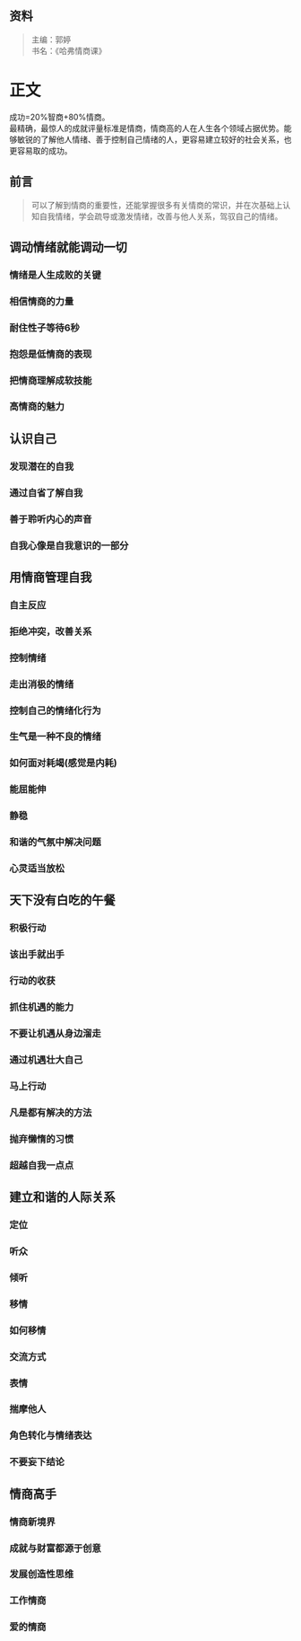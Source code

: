 ## 资料
> 主编：郭婷 <br>
> 书名：《哈弗情商课》
# 正文
成功=20%智商+80%情商。<br>
最精确，最惊人的成就评量标准是情商，情商高的人在人生各个领域占据优势。能够敏锐的了解他人情绪、善于控制自己情绪的人，更容易建立较好的社会关系，也更容易取的成功。
## 前言
> 可以了解到情商的重要性，还能掌握很多有关情商的常识，并在次基础上认知自我情绪，学会疏导或激发情绪，改善与他人关系，驾驭自己的情绪。

## 调动情绪就能调动一切

### 情绪是人生成败的关键
### 相信情商的力量
### 耐住性子等待6秒
### 抱怨是低情商的表现
### 把情商理解成软技能
### 高情商的魅力

## 认识自己
### 发现潜在的自我
### 通过自省了解自我
### 善于聆听内心的声音
### 自我心像是自我意识的一部分

## 用情商管理自我
### 自主反应
### 拒绝冲突，改善关系
### 控制情绪
### 走出消极的情绪
### 控制自己的情绪化行为
### 生气是一种不良的情绪
### 如何面对耗竭(感觉是内耗)
### 能屈能伸
### 静稳
### 和谐的气氛中解决问题
### 心灵适当放松

## 天下没有白吃的午餐
### 积极行动
### 该出手就出手
### 行动的收获
### 抓住机遇的能力
### 不要让机遇从身边溜走
### 通过机遇壮大自己
### 马上行动
### 凡是都有解决的方法 
### 抛弃懒惰的习惯
### 超越自我一点点

## 建立和谐的人际关系
### 定位
### 听众
### 倾听
### 移情
### 如何移情
### 交流方式
### 表情
### 揣摩他人
### 角色转化与情绪表达
### 不要妄下结论

## 情商高手
### 情商新境界
### 成就与财富都源于创意
### 发展创造性思维
### 工作情商
### 爱的情商 

